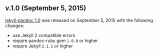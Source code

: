 ## v.1.0 (September 5, 2015)

[jekyll-pandoc 1.0](https://github.com/datacite/omniauth-orcid/releases/tag/v.1.0) was released on September 5, 2015 with the following changes:

* use Jekyll 2 compatible errors
* require pandoc-ruby gem `1.0.0` or higher
* require Jekyll `2.1.1` or higher
